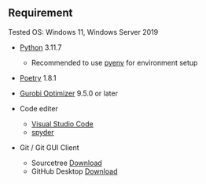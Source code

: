 ## Requirement

Tested OS: Windows 11, Windows Server 2019

- [Python](https://www.python.org/) 3.11.7
  - Recommended to use [pyenv](https://github.com/pyenv/pyenv) for environment setup

- [Poetry](https://python-poetry.org/)  1.8.1

- [Gurobi Optimizer](https://www.gurobi.com/) 9.5.0 or later

- Code editer
  - [Visual Studio Code](https://code.visualstudio.com/)
  - [spyder](https://www.spyder-ide.org/)

- Git / Git GUI Client
  - Sourcetree [Download](https://www.sourcetreeapp.com/)
  - GitHub Desktop [Download](https://desktop.github.com/)
